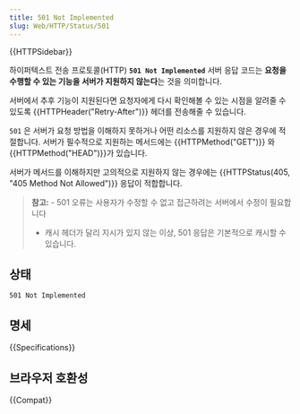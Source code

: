 ```yaml
---
title: 501 Not Implemented
slug: Web/HTTP/Status/501
---
```


{{HTTPSidebar}}

하이퍼텍스트 전송 프로토콜(HTTP) **`501 Not Implemented`** 서버 응답 코드는 **요청을 수행할 수 있는 기능을 서버가 지원하지 않는다**는 것을 의미합니다. 

서버에서 추후 기능이 지원된다면 요청자에게 다시 확인해볼 수 있는 시점을 알려줄 수 있도록 {{HTTPHeader("Retry-After")}} 헤더를 전송해줄 수 있습니다.

`501` 은 서버가 요청 방법을 이해하지 못하거나 어떤 리소스를 지원하지 않은 경우에 적절합니다. 서버가 필수적으로 지원하는 메서드에는 {{HTTPMethod("GET")}} 와 {{HTTPMethod("HEAD")}}가 있습니다.

서버가 메서드를 이해하지만 고의적으로 지원하지 않는 경우에는 {{HTTPStatus(405, "405 Method Not Allowed")}} 응답이 적합합니다.

> **참고:** - 501 오류는 사용자가 수정할 수 없고 접근하려는 서버에서 수정이 필요합니다
> - 캐시 헤더가 달리 지시가 있지 않는 이상, 501 응답은 기본적으로 캐시할 수 있습니다.

## 상태

```
501 Not Implemented
```

## 명세

{{Specifications}}

## 브라우저 호환성

{{Compat}}
